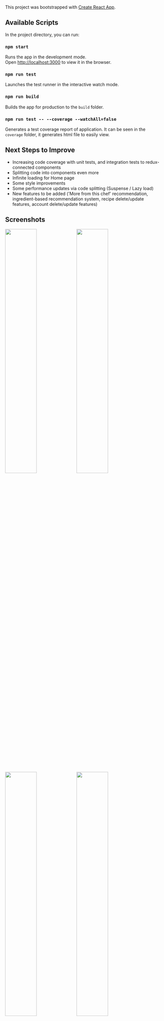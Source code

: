 This project was bootstrapped with [Create React App](https://github.com/facebook/create-react-app).

## Available Scripts

In the project directory, you can run:

### `npm start`

Runs the app in the development mode.<br />
Open [http://localhost:3000](http://localhost:3000) to view it in the browser.

### `npm run test`

Launches the test runner in the interactive watch mode.

### `npm run build`

Builds the app for production to the `build` folder.

### `npm run test -- --coverage --watchAll=false`

Generates a test coverage report of application. It can be seen in the `coverage` folder, it generates html file to easily view.

## Next Steps to Improve

- Increasing code coverage with unit tests, and integration tests to redux-connected components
- Splitting code into components even more
- Infinite loading for Home page
- Some style improvements
- Some performance updates via code splitting (Suspense / Lazy load)
- New features to be added ('More from this chef' recommendation, ingredient-based recommendation system, recipe delete/update features, account delete/update features)

## Screenshots

<img src="https://user-images.githubusercontent.com/28937640/90635605-0f3b2d00-e232-11ea-851a-3f6300cdf3d9.png" width="45%"></img> <img src="https://user-images.githubusercontent.com/28937640/90635648-1f530c80-e232-11ea-9673-fdbce196b937.png" width="45%"></img> <img src="https://user-images.githubusercontent.com/28937640/90635694-2ed25580-e232-11ea-8659-6e663ec3ac20.png" width="45%"></img> <img src="https://user-images.githubusercontent.com/28937640/90635747-43165280-e232-11ea-874f-fc031f0fb0d5.png" width="45%"></img> <img src="https://user-images.githubusercontent.com/28937640/90635795-57f2e600-e232-11ea-9121-9882f474b02a.png" width="45%"></img> <img src="https://user-images.githubusercontent.com/28937640/90635845-68a35c00-e232-11ea-917e-c6799bff3b28.png" width="45%"></img> <img src="https://user-images.githubusercontent.com/28937640/90635854-6b9e4c80-e232-11ea-97ca-6a28df0ba22a.png" width="45%"></img> <img src="https://user-images.githubusercontent.com/28937640/90635862-6d681000-e232-11ea-8b41-ac5edf2c6645.png" width="45%"></img> <img src="https://user-images.githubusercontent.com/28937640/90635868-6f31d380-e232-11ea-810c-1bae647cc801.png" width="45%"></img> <img src="https://user-images.githubusercontent.com/28937640/90635870-70630080-e232-11ea-82c0-0705915e9a7e.png" width="45%"></img> <img src="https://user-images.githubusercontent.com/28937640/90635875-722cc400-e232-11ea-9d7b-e488d0b22295.png" width="45%"></img> <img src="https://user-images.githubusercontent.com/28937640/90635883-73f68780-e232-11ea-85c7-e612d11bf3b4.png" width="45%"></img> <img src="https://user-images.githubusercontent.com/28937640/90635897-78bb3b80-e232-11ea-9e1c-bf5d3427ffe5.png" width="45%"></img> <img src="https://user-images.githubusercontent.com/28937640/90635907-7c4ec280-e232-11ea-991c-a002befe93f7.png" width="45%"></img> <img src="https://user-images.githubusercontent.com/28937640/90635918-807ae000-e232-11ea-9e4e-3d01930d0964.png" width="45%"></img> <img src="https://user-images.githubusercontent.com/28937640/90635921-8244a380-e232-11ea-9fbf-d87646233b54.png" width="45%"></img> 

## Dependencies
```
    "@hookform/error-message": "0.0.3",

    "@hookform/resolvers": "^0.1.0",

    "@testing-library/jest-dom": "^4.2.4",

    "@testing-library/react": "^9.3.2",

    "@testing-library/user-event": "^7.1.2",

    "axios": "^0.19.2",

    "bootstrap": "^4.5.0",

    "http-proxy-middleware": "^1.0.5",

    "react": "^16.13.1",

    "react-beautiful-dnd": "^13.0.0",

    "react-bootstrap": "^1.3.0",

    "react-dom": "^16.13.1",

    "react-dropzone": "^11.0.2",

    "react-ellipsis-pjs": "^2.1.2",

    "react-hook-form": "^6.3.0",

    "react-redux": "^7.2.1",

    "react-router-dom": "^5.2.0",

    "react-scripts": "3.4.1",

    "react-window": "^1.8.5",

    "react-window-scroller": "^1.0.8",

    "redux": "^4.0.5",

    "redux-saga": "^1.1.3",

    "yup": "^0.29.3",

    "enzyme": "^3.11.0",
    
    "enzyme-adapter-react-16": "^1.15.2"

```
    
